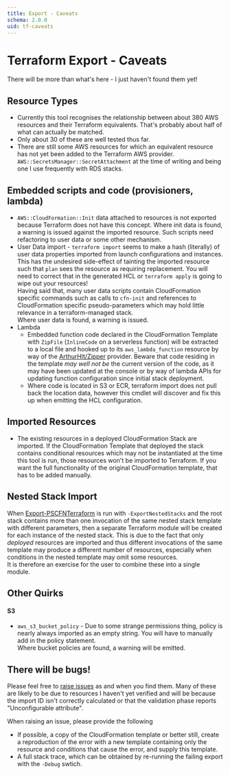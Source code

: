 ```yaml
---
title: Export - Caveats
schema: 2.0.0
uid: tf-caveats
---
```


# Terraform Export - Caveats

There will be more than what's here - I just haven't found them yet!

## Resource Types
* Currently this tool recognises the relationship between about 380 AWS resources and their Terraform equivalents. That's probably about half of what can actually be matched.
* Only about 30 of these are well tested thus far.
* There are still some AWS resources for which an equivalent resource has not yet been added to the Terraform AWS provider. `AWS::SecretsManager::SecretAttachment` at the time of writing and being one I use frequently with RDS stacks.

## Embedded scripts and code (provisioners, lambda)
* `AWS::CloudFormation::Init` data attached to resources is not exported because Terraform does not have this concept. Where init data is found, a warning is issued against the imported resource. Such scripts need refactoring to user data or some other mechanism.
* User Data import - `terraform import` seems to make a hash (literally) of user data properties imported from launch configurations and instances. This has the undesired side-effect of tainting the imported resource such that `plan` sees the resource as requiring replacement. You will need to correct that in the generated HCL or `terraform apply` is going to wipe out your resources!<br/> Having said that, many user data scripts contain CloudFormation specific commands such as calls to `cfn-init` and references to CloudFormation specific pseudo-parameters which may hold little relevance in a terraform-managed stack.<br/>Where user data is found, a warning is issued.
* Lambda
    * Embedded function code declared in the CloudFormation Template with `ZipFile` (`InlineCode` on a serverless function) will be extracted to a local file and hooked up to its `aws_lambda_function` resource by way of the [ArthurHlt/Zipper](https://registry.terraform.io/providers/ArthurHlt/zipper/latest) provider. Beware that code residing in the template _may well not be_ the current version of the code, as it may have been updated at the console or by way of lambda APIs for updating function configuration since initial stack deployment.
    * Where code is located in S3 or ECR, terraform import does not pull back the location data, however this cmdlet will discover and fix this up when emitting the HCL configuration.

## Imported Resources

* The existing resources in a deployed CloudFormation Stack are imported. If the CloudFormation Template that deployed the stack contains conditional resources which may not be instantiated at the time this tool is run, those resources won't be imported to Terraform. If you want the full functionality of the original CloudFormation template, that has to be added manually.

## Nested Stack Import

When [Export-PSCFNTerraform](xref:Export-PSCFNTerraform) is run with `-ExportNestedStacks` and the root stack contains more than one invocation of the same nested stack template with different parameters, then a separate Terraform module will be created for each instance of the nested stack. This is due to the fact that only *deployed* resources are imported and thus different invocations of the same template may produce a different number of resources, especially when conditions in the nested template may omit some resources.</br>It is therefore an exercise for the user to combine these into a single module.


## Other Quirks

#### S3
* `aws_s3_bucket_policy` - Due to some strange permissions thing, policy is nearly always imported as an empty string. You will have to manually add in the policy statement.<br/>Where bucket policies are found, a warning will be emitted.

## There will be bugs!

Please feel free to [raise issues](https://github.com/fireflycons/PSCloudFormation/issues) as and when you find them. Many of these are likely to be due to resources I haven't yet verified and will be because the import ID isn't correctly calculated or that the validation phase reports "Unconfigurable attribute".

When raising an issue, please provide the following

* If possible, a copy of the CloudFormation template or better still, create a reproduction of the error with a new template containing only the resource and conditions that cause the error, and supply this template.
* A full stack trace, which can be obtained by re-running the failing export with the `-Debug` swtich.